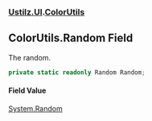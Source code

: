 ### [Ustilz.UI](Ustilz.UI.md 'Ustilz.UI').[ColorUtils](Ustilz.UI.ColorUtils.md 'Ustilz.UI.ColorUtils')

## ColorUtils.Random Field

The random.

```csharp
private static readonly Random Random;
```

#### Field Value
[System.Random](https://docs.microsoft.com/en-us/dotnet/api/System.Random 'System.Random')